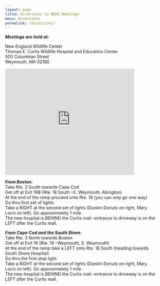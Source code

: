 ```yaml
---
layout: page
title: Directions to NEHS Meetings
menu: Directions
permalink: /directions/
---
```



***Meetings are held at:***

New England Wildlife Center  
Thomas E. Curtis Wildlife Hospital and Education Center  
500 Columbian Street  
Weymouth, MA  02190


<iframe src="http://maps.google.com/maps?f=q&amp;hl=en&amp;geocode=&amp;q=500+Columbian+Street,+Weymouth,+MA++02190&amp;sll=37.0625,-95.677068&amp;sspn=37.598824,92.460937&amp;ie=UTF8&amp;s=AARTsJp2wa-5Rs6j77CQVgKaRpzWh7otlw&amp;ll=42.190818,-70.967731&amp;spn=0.022258,0.036478&amp;z=14&amp;iwloc=addr&amp;iwstate1=dir&amp;output=embed" width="425" height="350" frameborder="0" scrolling="no"></iframe>

***From Boston:***  
Take Rte. 3 South towards Cape Cod  
Get off at Exit 16B (Rte. 18 South –S. Weymouth, Abington)  
At the end of the ramp proceed onto Rte. 18 (you can only go one way)  
Go thru first set of lights  
Take a RIGHT at the second set of lights (Dunkin Donuts on right, Mary Lou’s on left). Go approximately 1 mile.  
The new hospital is BEHIND the Curtis mall –entrance to driveway is on the LEFT after the Curtis mall.  

***From Cape Cod and the South Shore:***  
Take Rte. 3 North towards Boston  
Get off at Exit 16 (Rte. 18 –Weymouth, S. Weymouth)  
At the end of the ramp take a LEFT onto Rte. 18 South (heading towards South Shore Hospital)  
Go thru the first stop light.  
Take a RIGHT at the second set of lights (Dunkin Donuts on right, Mary Lou’s on left). Go approximately 1 mile.  
The new hospital is BEHIND the Curtis mall –entrance to driveway is on the LEFT after the Curtis mall.  